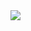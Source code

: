 <img src="https://capsule-render.vercel.app/api?type=waving&color=auto&height=300&section=header&text=Welcome%20:)&fontSize=90&desc=RIN-1011%20GitHub%20Profile&descAlign=65&descAlignY=65" />
